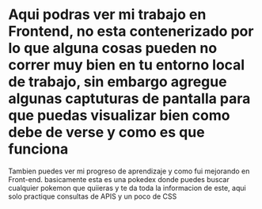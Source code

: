 # Aqui podras ver mi trabajo en Frontend, no esta contenerizado por lo que alguna cosas pueden no correr muy bien en tu entorno local de trabajo, sin embargo agregue algunas captuturas de pantalla para que puedas visualizar bien como debe de verse y como es que funciona 
Tambien puedes ver mi progreso de aprendizaje y como fui mejorando en Front-end.
basicamente esta es una pokedex donde puedes buscar cualquier pokemon que quiieras y te da toda la informacion de este, aqui solo practique consultas de APIS y un poco de CSS
